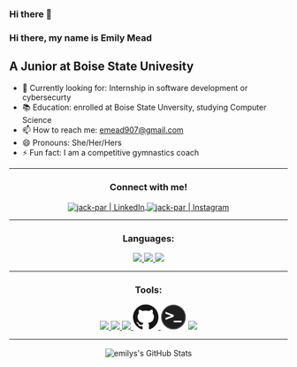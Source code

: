 ### Hi there 👋

<!--
**emead907/emead907** is a ✨ _special_ ✨ repository because its `README.md` (this file) appears on your GitHub profile.

Here are some ideas to get you started:

- 🔭 I’m currently working on ...
- 🌱 I’m currently learning ...
- 👯 I’m looking to collaborate on ...
- 🤔 I’m looking for help with ...
- 💬 Ask me about ...
- 📫 How to reach me: ...
- 😄 Pronouns: ...
- ⚡ Fun fact: ...
-->
### Hi there, my name is Emily Mead

## A Junior at Boise State Univesity

- 🔭 Currently looking for: Internship in software development or cybersecurty 
- 📚 Education: enrolled at Boise State Unversity, studying Computer Science
- 📫 How to reach me: emead907@gmail.com 
- 😄 Pronouns: She/Her/Hers
- ⚡ Fun fact: I am a competitive gymnastics coach

---

### <div align="center"> Connect with me! </div>

<p align="center">
  
  <a href="https://www.linkedin.com/in/emily-mead907/">
  <img align="center" alt="jack-par | LinkedIn" width="70px" src="https://dwglogo.com/wp-content/uploads/2020/06/Linkedin_symbol_transparent.png" />
  </a>

  <a href="https://www.instagram.com/emead907/">
  <img align="center" alt="jack-par | Instagram" width="40px" src="https://cdn2.iconfinder.com/data/icons/social-media-2285/512/1_Instagram_colored_svg_1-512.png" />
  </a>
</p>

---

### <div align="center"> Languages: </div>

<p align="center">
  <a href="https://docs.python.org/3/">
    <img width="46px" src="https://engineering.fb.com/wp-content/uploads/2016/05/2000px-Python-logo-notext.svg_.png" />
  </a>
  
  <a href="https://en.wikipedia.org/wiki/C_(programming_language)">
    <img width="46px" src="https://seeklogo.com/images/C/c-programming-language-logo-9B32D017B1-seeklogo.com.png" />
  </a>
 
   <a href="https://en.wikipedia.org/wiki/Java/">
    <img width="46px" src="https://seeklogo.com/images/J/java-logo-7F8B35BAB3-seeklogo.com.png" />
  </a>
  
</p>

---

### <div align="center"> Tools: </div>
<p align="center">
  
   <a href="https://www.jetbrains.com/idea/">
    <img width="46px" src="https://seeklogo.com/images/I/intellij-idea-logo-F0395EF783-seeklogo.com.png" />
  </a>
 
  <a href="https://www.eclipse.org/eclipseide/">
    <img width="46px" src="https://seeklogo.com/images/E/eclipse-logo-85FE4BEA34-seeklogo.com.png" />
  </a>
  <a href="https://code.visualstudio.com/">
    <img width="46px" src="https://upload.wikimedia.org/wikipedia/commons/thumb/9/9a/Visual_Studio_Code_1.35_icon.svg/1024px-Visual_Studio_Code_1.35_icon.svg.png" />
  </a>
  
  <a href="https://github.com/">
    <img width="46px" src="https://raw.githubusercontent.com/github/explore/78df643247d429f6cc873026c0622819ad797942/topics/github/github.png" />
  </a>
  
  <img width="46px" src="https://raw.githubusercontent.com/github/explore/80688e429a7d4ef2fca1e82350fe8e3517d3494d/topics/terminal/terminal.png" />
  
  <a href="https://git-scm.com/">
    <img width="46px" src="https://camo.githubusercontent.com/fbfcb9e3dc648adc93bef37c718db16c52f617ad055a26de6dc3c21865c3321d/68747470733a2f2f7777772e766563746f726c6f676f2e7a6f6e652f6c6f676f732f6769742d73636d2f6769742d73636d2d69636f6e2e737667" />
  </a>
  
 
 </p>
 
</p>

---


  
 <p align="center">
<!--   ![Metrics](https://metrics.lecoq.io/emead907?template=classic&config.timezone=America%2FEdmonton) -->
   <img align="center" alt="emilys's GitHub Stats" src="https://metrics.lecoq.io/emead907?template=classic&isocalendar=1&languages=1&repositories=1&people=1&achievements=1&repositories=100&repositories.batch=100&repositories.forks=false&repositories.affiliations=owner&isocalendar.duration=half-year&languages.limit=8&languages.sections=most-used&languages.colors=github&languages.threshold=0%25&languages.indepth=false&languages.analysis.timeout=15&languages.categories=markup%2C%20programming&languages.recent.categories=markup%2C%20programming&languages.recent.load=300&languages.recent.days=14&people.limit=24&people.size=28&people.types=followers%2C%20following&people.identicons=false&people.shuffle=false&achievements.threshold=C&achievements.secrets=true&achievements.display=detailed&achievements.limit=0&config.timezone=America%2FEdmonton"
</p>
